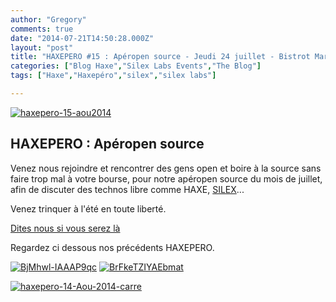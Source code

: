 ```yaml
---
author: "Gregory"
comments: true
date: "2014-07-21T14:50:28.000Z"
layout: "post"
title: "HAXEPERO #15 : Apéropen source - Jeudi 24 juillet - Bistrot Marguerite"
categories: ["Blog Haxe","Silex Labs Events","The Blog"]
tags: ["Haxe","Haxepéro","silex","silex labs"]

---
```

[![haxepero-15-aou2014](https://www.silexlabs.org/wp-content/uploads/2014/07/haxepero-15-aou20141.png)](https://www.silexlabs.org/wp-content/uploads/2014/07/haxepero-15-aou20141.png)




## HAXEPERO : Apéropen source


Venez nous rejoindre et rencontrer des gens open et boire à la source sans faire trop mal à votre bourse, pour notre apéropen source du mois de juillet, afin de discuter des technos libre comme HAXE, [SILEX](http://silex.me)...

Venez trinquer à l'été en toute liberté.


[Dites nous si vous serez là](https://plus.google.com/events/cov1v8cfii60nqf98oednsfq8h8)







Regardez ci dessous nos précédents HAXEPERO.




[![BjMhwl-IAAAP9qc](https://www.silexlabs.org/wp-content/uploads/2014/07/BjMhwl-IAAAP9qc.jpg)](https://www.silexlabs.org/wp-content/uploads/2014/07/BjMhwl-IAAAP9qc.jpg) [![BrFkeTZIYAEbmat](https://www.silexlabs.org/wp-content/uploads/2014/07/BrFkeTZIYAEbmat.jpg)](https://www.silexlabs.org/wp-content/uploads/2014/07/BrFkeTZIYAEbmat.jpg)


[![haxepero-14-Aou-2014-carre](https://www.silexlabs.org/wp-content/uploads/2014/07/haxepero-14-Aou-2014-carre.png)](https://www.silexlabs.org/wp-content/uploads/2014/07/haxepero-14-Aou-2014-carre.png)


